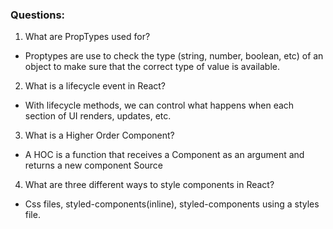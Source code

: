 ### Questions:
1. What are PropTypes used for?
 - Proptypes are use to check the type (string, number, boolean, etc) of an object to make sure that the correct type of value is available.
2. What is a lifecycle event in React?
  - With lifecycle methods, we can control what happens when each section of UI renders, updates, etc.
3. What is a Higher Order Component?
 - A HOC is a function that receives a Component as an argument and returns a new component Source
4. What are three different ways to style components in React? 
 - Css files, styled-components(inline), styled-components using a styles file.